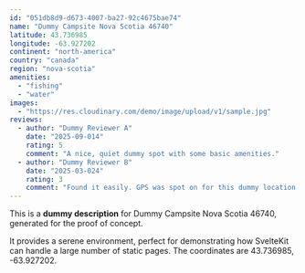 ```yaml
---
id: "051db8d9-d673-4007-ba27-92c4675bae74"
name: "Dummy Campsite Nova Scotia 46740"
latitude: 43.736985
longitude: -63.927202
continent: "north-america"
country: "canada"
region: "nova-scotia"
amenities:
  - "fishing"
  - "water"
images:
  - "https://res.cloudinary.com/demo/image/upload/v1/sample.jpg"
reviews:
  - author: "Dummy Reviewer A"
    date: "2025-09-014"
    rating: 5
    comment: "A nice, quiet dummy spot with some basic amenities."
  - author: "Dummy Reviewer B"
    date: "2025-03-024"
    rating: 3
    comment: "Found it easily. GPS was spot on for this dummy location."
---
```


This is a **dummy description** for Dummy Campsite Nova Scotia 46740, generated for the proof of concept.

It provides a serene environment, perfect for demonstrating how SvelteKit can handle a large number of static pages. The coordinates are 43.736985, -63.927202.

